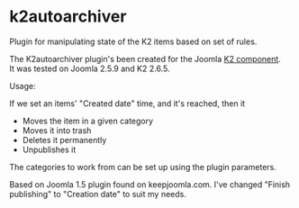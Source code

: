 k2autoarchiver
==============

Plugin for manipulating state of the K2 items based on set of rules.

<p>The K2autoarchiver plugin's been created for the Joomla <a href="http://getk2.org/" target="_blank">K2 component</a>.<br/>It was tested on Joomla 2.5.9 and K2 2.6.5.</p>
<p>Usage:</p>
If we set an items' "Created date" time, and it's reached, then it 
<ul>
<li>Moves the item in a given category</li>
<li>Moves it into trash</li>
<li>Deletes it permanently</li>
<li>Unpublishes it</li>
</ul>
<p>The categories to work from can be set up using the plugin parameters.</p>

Based on Joomla 1.5 plugin found on keepjoomla.com.
I've changed "Finish publishing" to "Creation date" to suit my needs.
